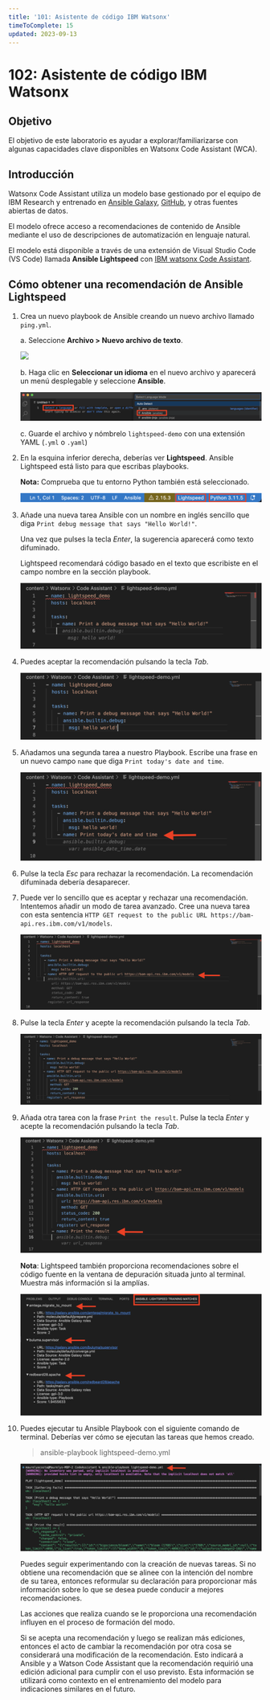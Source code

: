 ```yaml
---
title: '101: Asistente de código IBM Watsonx'
timeToComplete: 15
updated: 2023-09-13
---
```


# 102: Asistente de código IBM Watsonx

## Objetivo

El objetivo de este laboratorio es ayudar a explorar/familiarizarse con algunas capacidades clave disponibles en Watsonx Code Assistant (WCA).

## Introducción

Watsonx Code Assistant utiliza un modelo base gestionado por el equipo de IBM Research y entrenado en [Ansible Galaxy](https://galaxy.ansible.com/), [GitHub](https://github.com/), y otras fuentes abiertas de datos. 

El modelo ofrece acceso a recomendaciones de contenido de Ansible mediante el uso de descripciones de automatización en lenguaje natural. 

El modelo está disponible a través de una extensión de Visual Studio Code (VS Code) llamada **Ansible Lightspeed** con [IBM watsonx Code Assistant](https://www.ibm.com/products/watsonx-code-assistant).

## Cómo obtener una recomendación de Ansible Lightspeed

1. Crea un nuevo playbook de Ansible creando un nuevo archivo llamado `ping.yml`.

    a. Seleccione **Archivo > Nuevo archivo de texto**.

    ![](./images/nuevo-archivo-de-texto.png)

    b. Haga clic en **Seleccionar un idioma** en el nuevo archivo y aparecerá un menú desplegable y seleccione **Ansible**. 

    ![](./images/select-ansible-language.png)

    c. Guarde el archivo y nómbrelo `lightspeed-demo` con una extensión YAML (`.yml` o `.yaml`)

2.  En la esquina inferior derecha, deberías ver **Lightspeed**. Ansible Lightspeed está listo para que escribas playbooks.

    **Nota:** Comprueba que tu entorno Python también está seleccionado.

    ![](./images/lightspeed-status-bar.png)
3. Añade una nueva tarea Ansible con un nombre en inglés sencillo que diga `Print debug message that says "Hello World!"`.

    Una vez que pulses la tecla *Enter*, la sugerencia aparecerá como texto difuminado. 
    
    Lightspeed recomendará código basado en el texto que escribiste en el campo nombre en la sección playbook.

    ![](./images/debug-message.png)

4. Puedes aceptar la recomendación pulsando la tecla *Tab*.

    ![](./images/tab-key.png)

5. Añadamos una segunda tarea a nuestro Playbook. Escribe una frase en un nuevo campo `name` que diga `Print today's date and time`.

    ![](./images/decline-recommendation.png)

6. Pulse la tecla *Esc* para rechazar la recomendación. La recomendación difuminada debería desaparecer.

7. Puede ver lo sencillo que es aceptar y rechazar una recomendación. Intentemos añadir un modo de tarea avanzado. Cree una nueva tarea con esta sentencia `HTTP GET request to the public URL https://bam-api.res.ibm.com/v1/models`.


    ![](./images/http-request.png)


8. Pulse la tecla *Enter* y acepte la recomendación pulsando la tecla *Tab*.

    ![](./images/accept-http-request.png)

9. Añada otra tarea con la frase `Print the result`. Pulse la tecla *Enter* y acepte la recomendación pulsando la tecla *Tab*.

    ![](./images/print-result.png)

    **Nota**: Lightspeed también proporciona recomendaciones sobre el código fuente en la ventana de depuración situada junto al terminal. Muestra más información si la amplías.

    ![](./images/source-code-recommendations.png)

10. Puedes ejecutar tu Ansible Playbook con el siguiente comando de terminal. Deberías ver cómo se ejecutan las tareas que hemos creado.

    > ansible-playbook lightspeed-demo.yml

    ![](./images/run-playbook.png)


    Puedes seguir experimentando con la creación de nuevas tareas. Si no obtiene una recomendación que se alinee con la intención del nombre de su tarea, entonces reformular su declaración para proporcionar más información sobre lo que se desea puede conducir a mejores recomendaciones.

    Las acciones que realiza cuando se le proporciona una recomendación influyen en el proceso de formación del modo.

    Si se acepta una recomendación y luego se realizan más ediciones, entonces el acto de cambiar la recomendación por otra cosa se considerará una modificación de la recomendación. Esto indicará a Ansible y a Watson Code Assistant que la recomendación requirió una edición adicional para cumplir con el uso previsto. Esta información se utilizará como contexto en el entrenamiento del modelo para indicaciones similares en el futuro.
